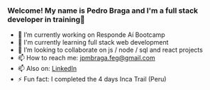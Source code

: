### Welcome! My name is Pedro Braga and I'm a full stack developer in training👋

- 🔭 I’m currently working on Responde Aí Bootcamp
- 🌱 I'm currently learning full stack web development 
- 👯 I’m looking to collaborate on js / node / sql and react projects
- 📫 How to reach me: jpmbraga.feg@gmail.com 
- 📫 Also on: [LinkedIn](https://www.linkedin.com/in/joaopedrobraga-engenharia/)
- ⚡ Fun fact: I completed the 4 days Inca Trail (Peru)

